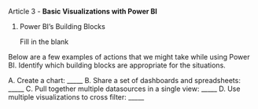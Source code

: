 Article 3 - **Basic Visualizations with Power BI**

1.	Power BI’s Building Blocks

    Fill in the blank

Below are a few examples of actions that we might take while using Power BI.
Identify which building blocks are appropriate for the situations.

A. Create a chart: _____
B. Share a set of dashboards and spreadsheets: _____
C. Pull together multiple datasources in a single view: _____ 
D. Use multiple visualizations to cross filter: _____
